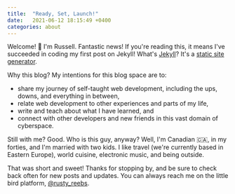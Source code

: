 ```yaml
---
title:  "Ready, Set, Launch!"
date:   2021-06-12 18:15:49 +0400
categories: about
---
```

Welcome! 👋 I'm Russell. Fantastic news! If you're reading this, it means I've succeeded in coding my first post on Jekyll! What's [Jekyll](https://jekyllrb.com/)? It's a [static site generator](https://www.netlify.com/blog/2020/04/14/what-is-a-static-site-generator-and-3-ways-to-find-the-best-one/).

Why this blog? My intentions for this blog space are to: 
* share my journey of self-taught web development, including the ups, downs, and everything in between, 
* relate web development to other experiences and parts of my life,
* write and teach about what I have learned, and
* connect with other developers and new friends in this vast domain of cyberspace.

Still with me? Good. Who is this guy, anyway? Well, I'm Canadian 🇨🇦, in my forties, and I'm married with two kids. I like travel (we're currently based in Eastern Europe), world cuisine, electronic music, and being outside.

That was short and sweet! Thanks for stopping by, and be sure to check back often for new posts and updates. You can always reach me on the little bird platform, [@rusty_reebs](https://twitter.com/rusty_reebs/).
